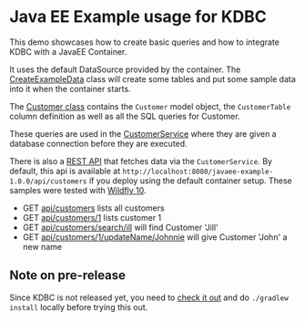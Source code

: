 # Java EE Example usage for KDBC

This demo showcases how to create basic queries and how to integrate KDBC with a JavaEE Container.

It uses the default DataSource provided by the container. The [CreateExampleData](src/main/kotlin/no/tornado/kdbc/examples/javaee/CreateExampleData.kt)
class will create some tables and put some sample data into it when the container starts.

The [Customer class](src/main/kotlin/no/tornado/kdbc/examples/javaee/models/Customer.kt)
contains the `Customer` model object, the `CustomerTable` column definition
as well as all the SQL queries for Customer.

These queries are used in the [CustomerService](src/main/kotlin/no/tornado/kdbc/examples/javaee/models/Customer.kt)
where they are given a database connection before they are executed.

There is also a [REST API](src/main/kotlin/no/tornado/kdbc/examples/javaee/rest/CustomerResource.kt)
that fetches data via the `CustomerService`. By default, this api is available at `http://localhost:8080/javaee-example-1.0.0/api/customers` if you deploy 
using the default container setup. These samples were tested with [Wildfly 10](http://wildfly.org/).

* GET [api/customers](http://localhost:8080/javaee-example-1.0.0/api/customers) lists all customers 
* GET [api/customers/1](http://localhost:8080/javaee-example-1.0.0/api/customers/1) lists customer 1
* GET [api/customers/search/ill](http://localhost:8080/javaee-example-1.0.0/api/customers/search/ill) will find Customer 'Jill'
* GET [api/customers/1/updateName/Johnnie](http://localhost:8080/javaee-example-1.0.0/api/customers/1/updateName/Johnnie) will give Customer 'John' a new name

## Note on pre-release

Since KDBC is not released yet, you need to [check it out](https://github.com/edvin/kdbc) and do `./gradlew install` locally before trying this out.